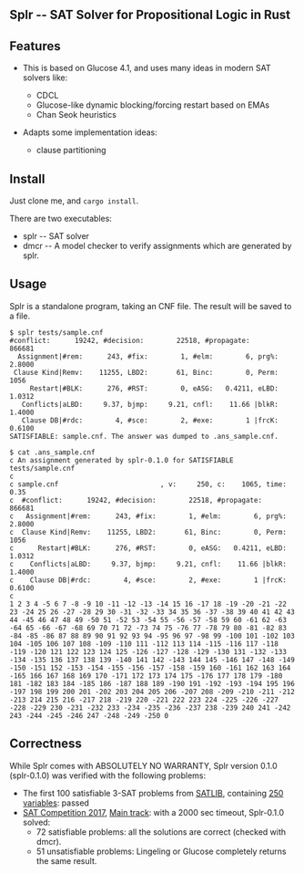Splr -- SAT Solver for Propositional Logic in Rust
----

## Features

- This is based on Glucose 4.1, and uses many ideas in modern SAT solvers like:
  - CDCL
  - Glucose-like dynamic blocking/forcing restart based on EMAs
  - Chan Seok heuristics

- Adapts some implementation ideas:
  - clause partitioning

## Install

Just clone me, and `cargo install`.

There are two executables:

- splr -- SAT solver
- dmcr -- A model checker to verify assignments which are generated by splr.

## Usage

Splr is a standalone program, taking an CNF file. The result will be saved to a file.

```
$ splr tests/sample.cnf
#conflict:      19242, #decision:        22518, #propagate:         866681
  Assignment|#rem:      243, #fix:        1, #elm:        6, prg%:   2.8000
 Clause Kind|Remv:    11255, LBD2:       61, Binc:        0, Perm:     1056
     Restart|#BLK:      276, #RST:        0, eASG:   0.4211, eLBD:   1.0312
   Conflicts|aLBD:     9.37, bjmp:     9.21, cnfl:    11.66 |blkR:   1.4000
   Clause DB|#rdc:        4, #sce:        2, #exe:        1 |frcK:   0.6100
SATISFIABLE: sample.cnf. The answer was dumped to .ans_sample.cnf.

$ cat .ans_sample.cnf
c An assignment generated by splr-0.1.0 for SATISFIABLE tests/sample.cnf
c
c sample.cnf                         , v:     250, c:    1065, time:     0.35
c  #conflict:      19242, #decision:        22518, #propagate:         866681
c   Assignment|#rem:      243, #fix:        1, #elm:        6, prg%:   2.8000
c  Clause Kind|Remv:    11255, LBD2:       61, Binc:        0, Perm:     1056
c      Restart|#BLK:      276, #RST:        0, eASG:   0.4211, eLBD:   1.0312
c    Conflicts|aLBD:     9.37, bjmp:     9.21, cnfl:    11.66 |blkR:   1.4000
c    Clause DB|#rdc:        4, #sce:        2, #exe:        1 |frcK:   0.6100
c
1 2 3 4 -5 6 7 -8 -9 10 -11 -12 -13 -14 15 16 -17 18 -19 -20 -21 -22 23 -24 25 26 -27 -28 29 30 -31 -32 -33 34 35 36 -37 -38 39 40 41 42 43 44 -45 46 47 48 49 -50 51 -52 53 -54 55 -56 -57 -58 59 60 -61 62 -63 -64 65 -66 -67 -68 69 70 71 72 -73 74 75 -76 77 -78 79 80 -81 -82 83 -84 -85 -86 87 88 89 90 91 92 93 94 -95 96 97 -98 99 -100 101 -102 103 104 -105 106 107 108 -109 -110 111 -112 113 114 -115 -116 117 -118 -119 -120 121 122 123 124 125 -126 -127 -128 -129 -130 131 -132 -133 -134 -135 136 137 138 139 -140 141 142 -143 144 145 -146 147 -148 -149 -150 -151 152 -153 -154 -155 -156 -157 -158 -159 160 -161 162 163 164 -165 166 167 168 169 170 -171 172 173 174 175 -176 177 178 179 -180 181 -182 183 184 -185 186 -187 188 189 -190 191 -192 -193 -194 195 196 -197 198 199 200 201 -202 203 204 205 206 -207 208 -209 -210 -211 -212 -213 214 215 216 -217 218 -219 220 -221 222 223 224 -225 -226 -227 -228 -229 230 -231 -232 233 -234 -235 -236 -237 238 -239 240 241 -242 243 -244 -245 -246 247 -248 -249 -250 0
```

## Correctness

While Splr comes with ABSOLUTELY NO WARRANTY, Splr version 0.1.0 (splr-0.1.0) was verified with the following problems:

* The first 100 satisfiable 3-SAT problems from [SATLIB](https://www.cs.ubc.ca/~hoos/SATLIB/benchm.html), containing [250 variables](https://www.cs.ubc.ca/~hoos/SATLIB/Benchmarks/SAT/RND3SAT/uf250-1065.tar.gz): passed
* [SAT Competition 2017](https://baldur.iti.kit.edu/sat-competition-2017/index.php?cat=tracks), [Main track](https://baldur.iti.kit.edu/sat-competition-2017/benchmarks/Main.zip): with a 2000 sec timeout, Splr-0.1.0 solved:
  * 72 satisfiable problems: all the solutions are correct (checked with dmcr).
  * 51 unsatisfiable problems: Lingeling or Glucose completely returns the same result.

